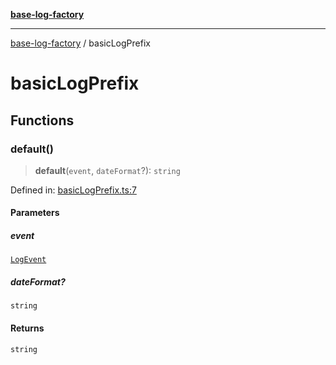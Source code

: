 [**base-log-factory**](index.md)

***

[base-log-factory](index.md) / basicLogPrefix

# basicLogPrefix

## Functions

### default()

> **default**(`event`, `dateFormat`?): `string`

Defined in: [basicLogPrefix.ts:7](https://github.com/fengxinming/log-base/blob/f2c7f48e718176bca14e93c254777a3cb459e638/packages/base-log-factory/src/basicLogPrefix.ts#L7)

#### Parameters

##### event

[`LogEvent`](typings.md#logevent)

##### dateFormat?

`string`

#### Returns

`string`
